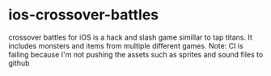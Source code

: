 # ios-crossover-battles
crossover battles for iOS is a hack and slash game simillar to tap titans. It includes monsters and items from multiple different games.
Note: CI is failing because I'm not pushing the assets such as sprites and sound files to github
